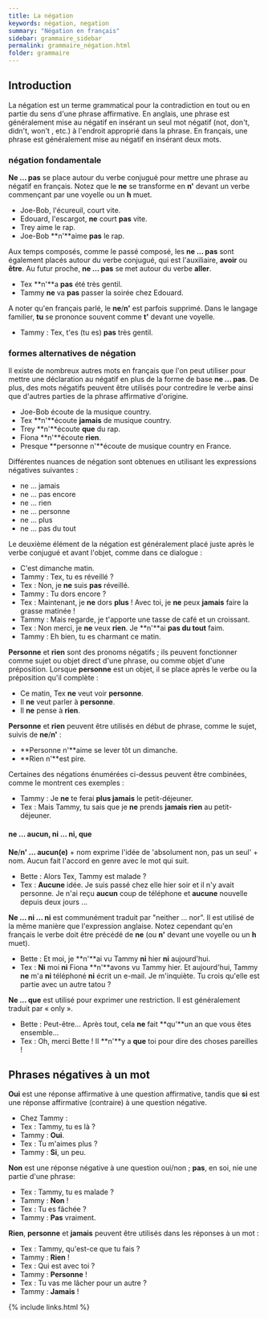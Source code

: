 ```yaml
---
title: La négation
keywords: négation, negation
summary: "Négation en français"
sidebar: grammaire_sidebar
permalink: grammaire_négation.html
folder: grammaire
---
```


## Introduction
La négation est un terme grammatical pour la contradiction en tout ou en partie du sens d'une phrase affirmative. En anglais, une phrase est généralement mise au négatif en insérant un seul mot négatif (not, don't, didn't, won't , etc.) à l'endroit approprié dans la phrase. En français, une phrase est généralement mise au négatif en insérant deux mots.

### négation fondamentale
**Ne ... pas** se place autour du verbe conjugué pour mettre une phrase au négatif en français. Notez que le **ne** se transforme en **n'** devant un verbe commençant par une voyelle ou un **h** muet. 

* Joe-Bob, l'écureuil, court vite. 
* Edouard, l'escargot, **ne** court **pas** vite.
* Trey aime le rap.
* Joe-Bob **n'**aime **pas** le rap.

Aux temps composés, comme le passé composé, les **ne ... pas** sont également placés autour du verbe conjugué, qui est l'auxiliaire, **avoir** ou **être**. Au futur proche, **ne ... pas** se met autour du verbe **aller**.

* Tex **n'**a **pas** été très gentil.
* Tammy **ne** va **pas** passer la soirée chez Edouard.

A noter qu'en français parlé, le **ne**/**n'** est parfois supprimé. Dans le langage familier, **tu** se prononce souvent comme **t'** devant une voyelle.

* Tammy : Tex, t'es (tu es) **pas** très gentil.

### formes alternatives de négation
Il existe de nombreux autres mots en français que l'on peut utiliser pour mettre une déclaration au négatif en plus de la forme de base **ne ... pas**. De plus, des mots négatifs peuvent être utilisés pour contredire le verbe ainsi que d'autres parties de la phrase affirmative d'origine.

* Joe-Bob écoute de la musique country. 
* Tex **n'**écoute **jamais** de musique country.
* Trey **n'**écoute **que** du rap.
* Fiona **n'**écoute **rien**.
* Presque **personne n'**écoute de musique country en France.

Différentes nuances de négation sont obtenues en utilisant les expressions négatives suivantes :

* ne ... jamais
* ne ... pas encore
* ne ... rien
* ne ... personne
* ne ... plus
* ne ... pas du tout

Le deuxième élément de la négation est généralement placé juste après le verbe conjugué et avant l'objet, comme
dans ce dialogue :

* C'est dimanche matin.
* Tammy : Tex, tu es réveillé ?
* Tex : Non, je **ne** suis **pas** réveillé.
* Tammy : Tu dors encore ?
* Tex : Maintenant, je **ne** dors **plus** ! Avec toi, je **ne** peux **jamais** faire la grasse matinée !
* Tammy : Mais regarde, je t'apporte une tasse de café et un croissant.
* Tex : Non merci, je **ne** veux **rien**. Je **n'**ai **pas du tout** faim.
* Tammy : Eh bien, tu es charmant ce matin.

**Personne** et **rien** sont des pronoms négatifs ; ils peuvent fonctionner comme sujet ou objet direct d'une phrase, ou comme objet d'une préposition. Lorsque **personne** est un objet, il se place après le verbe ou la préposition qu'il complète :

* Ce matin, Tex **ne** veut voir **personne**.
* Il **ne** veut parler à **personne**.
* Il **ne** pense à **rien**.

**Personne** et **rien** peuvent être utilisés en début de phrase, comme le sujet, suivis de **ne**/**n'** :

* **Personne n'**aime se lever tôt un dimanche.
* **Rien n'**est pire.


Certaines des négations énumérées ci-dessus peuvent être combinées, comme le montrent ces exemples :

* Tammy : Je **ne** te ferai **plus jamais** le petit-déjeuner.
* Tex : Mais Tammy, tu sais que je **ne** prends **jamais rien** au petit-déjeuner.

#### ne ... aucun, ni ... ni, que
**Ne**/**n' ... aucun(e)** + nom exprime l'idée de 'absolument non, pas un seul' + nom. Aucun fait l'accord en genre avec le mot qui suit.

* Bette : Alors Tex, Tammy est malade ?
* Tex : **Aucune** idée. Je suis passé chez elle hier soir et il n'y avait personne. Je n'ai reçu **aucun** coup de téléphone et **aucune** nouvelle depuis deux jours ...

**Ne ... ni ... ni** est communément traduit par "neither ... nor". Il est utilisé de la même manière que l'expression anglaise. Notez cependant qu'en français le verbe doit être précédé de **ne** (ou **n'** devant une voyelle ou un **h** muet).

* Bette : Et moi, je **n'**ai vu Tammy **ni** hier **ni** aujourd'hui.
* Tex : **Ni** moi **ni** Fiona **n'**avons vu Tammy hier. Et aujourd'hui, Tammy **ne** m'a **ni** téléphoné **ni** écrit un e-mail. Je m'inquiète. Tu crois qu'elle est partie avec un autre tatou ?

**Ne ... que** est utilisé pour exprimer une restriction. Il est généralement traduit par « only ».

* Bette : Peut-être... Après tout, cela **ne** fait **qu'**un an que vous êtes ensemble...
* Tex : Oh, merci Bette ! Il **n'**y a **que** toi pour dire des choses pareilles !

## Phrases négatives à un mot
**Oui** est une réponse affirmative à une question affirmative, tandis que **si** est une réponse affirmative (contraire) à une question négative.

* Chez Tammy :
* Tex : Tammy, tu es là ?
* Tammy : **Oui**.
* Tex : Tu m'aimes plus ?
* Tammy : **Si**, un peu.

**Non** est une réponse négative à une question oui/non ; **pas**, en soi, nie une partie d'une phrase:

* Tex : Tammy, tu es malade ?
* Tammy : **Non** !
* Tex : Tu es fâchée ?
* Tammy : **Pas** vraiment.

**Rien**, **personne** et **jamais** peuvent être utilisés dans les réponses à un mot :

* Tex : Tammy, qu'est-ce que tu fais ?
* Tammy : **Rien** !
* Tex : Qui est avec toi ?
* Tammy : **Personne** !
* Tex : Tu vas me lâcher pour un autre ?
* Tammy : **Jamais** !

{% include links.html %}
